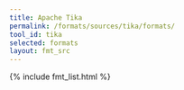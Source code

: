```yaml
---
title: Apache Tika
permalink: /formats/sources/tika/formats/
tool_id: tika
selected: formats
layout: fmt_src
---
```


{% include fmt_list.html %}
